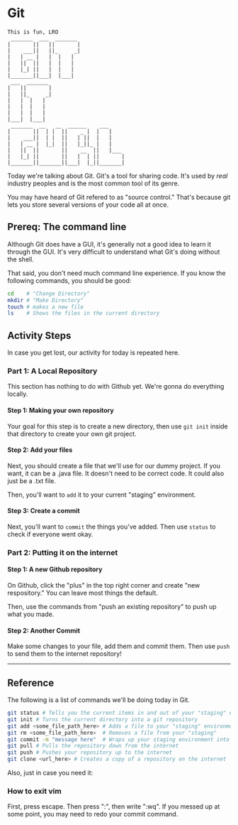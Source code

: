 # Git

```
This is fun, LRO
 _______  ___  _______               
|       ||   ||       |              
|    ___||   ||_     _|              
|   | __ |   |  |   |                
|   ||  ||   |  |   |                
|   |_| ||   |  |   |                
|_______||___|  |___|                
 ___  _______                        
|   ||       |                       
|   ||_     _|                       
|   |  |   |                         
|   |  |   |                         
|   |  |   |                         
|___|  |___|                         
 _______  __   __  ______    ___     
|       ||  | |  ||    _ |  |   |    
|    ___||  | |  ||   | ||  |   |    
|   | __ |  |_|  ||   |_||_ |   |    
|   ||  ||       ||    __  ||   |___ 
|   |_| ||       ||   |  | ||       |
|_______||_______||___|  |_||_______|

```


Today we're talking about Git. Git's a tool for sharing code. It's used by *real* industry peoples 
and is the most common tool of its genre.

You may have heard of Git refered to as "source control." That's because git lets you store several 
versions of your code all at once. 

## Prereq: The command line

Although Git does have a GUI, it's generally not a good idea to learn it through the GUI. It's very 
difficult to understand what Git's doing without the shell.

That said, you don't need much command line experience. If you know the following commands, you 
should be good:

```bash 
cd    # "Change Directory"
mkdir # "Make Directory"
touch # makes a new file
ls    # Shows the files in the current directory
```

## Activity Steps

In case you get lost, our activity for today is repeated here.

### Part 1: A Local Repository
This section has nothing to do with Github yet. We're gonna do everything locally.

#### Step 1: Making your own repository

Your goal for this step is to create a new directory, then use `git init` inside that directory
to create your own git project. 

#### Step 2: Add your files

Next, you should create a file that we'll use for our dummy project. If you want, it can be a .java file.
It doesn't need to be correct code. It could also just be a .txt file.

Then, you'll want to `add` it to your current "staging" environment.

#### Step 3: Create a commit 

Next, you'll want to `commit` the things you've added. Then use `status` to check if everyone went okay.

### Part 2: Putting it on the internet

#### Step 1: A new Github repository

On Github, click the "plus" in the top right corner and create "new respository." You can leave most things the default.

Then, use the commands from "push an existing repository" to push up what you made.

#### Step 2: Another Commit

Make some changes to your file, add them and commit them. Then use `push` to send them to the internet repository! 

----------

## Reference

The following is a list of commands we'll be doing today in Git.

```bash 
git status # Tells you the current items in and out of your "staging" environment.
git init # Turns the current directory into a git repository
git add <some_file_path_here> # Adds a file to your "staging" environment (your box!)
git rm <some_file_path_here>  # Removes a file from your "staging"
git commit -m "message here"  # Wraps up your staging environment into a "commit"
git pull # Pulls the repository down from the internet
git push # Pushes your repository up to the internet
git clone <url_here> # Creates a copy of a repository on the internet
```

Also, just in case you need it: 

### How to exit vim

First, press escape. Then press ":", then write ":wq". If you messed up at some point, 
you may need to redo your commit command.


